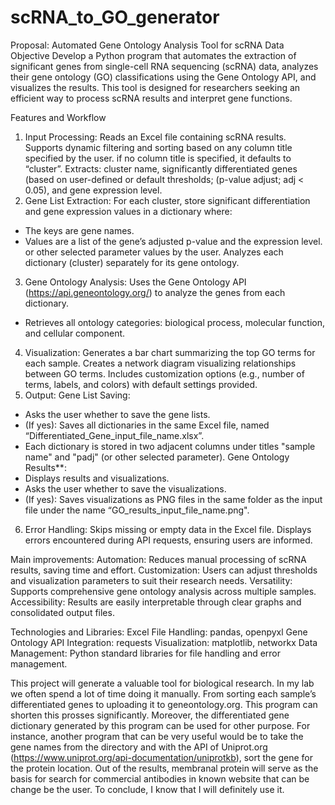 # scRNA_to_GO_generator

Proposal: 
Automated Gene Ontology Analysis Tool for scRNA Data
Objective
Develop a Python program that automates the extraction of significant genes from single-cell RNA sequencing (scRNA) data, analyzes their gene ontology (GO) classifications using the Gene Ontology API, and visualizes the results. This tool is designed for researchers seeking an efficient way to process scRNA results and interpret gene functions.

Features and Workflow
1. Input Processing:
Reads an Excel file containing scRNA results.
Supports dynamic filtering and sorting based on any column title specified by the user. if no column title is specified, it defaults to “cluster”.
Extracts: cluster name, significantly differentiated genes (based on user-defined or default thresholds; (p-value adjust; adj < 0.05), and gene expression level.
2. Gene List Extraction:
For each cluster, store significant differentiation and gene expression values in a dictionary where:
-	The keys are gene names.
-	Values are a list of the gene’s adjusted p-value and the expression level. or other selected parameter values by the user.
Analyzes each dictionary (cluster) separately for its gene ontology.
3. Gene Ontology Analysis:
Uses the Gene Ontology API (https://api.geneontology.org/) to analyze the genes from each dictionary.
-	Retrieves all ontology categories: biological process, molecular function, and cellular component.
4. Visualization:
Generates a bar chart summarizing the top GO terms for each sample.
Creates a network diagram visualizing relationships between GO terms.
Includes customization options (e.g., number of terms, labels, and colors) with default settings provided.
5. Output:
Gene List Saving:
-	Asks the user whether to save the gene lists.
-	(If yes): Saves all dictionaries in the same Excel file, named “Differentiated_Gene_input_file_name.xlsx”.
-	Each dictionary is stored in two adjacent columns under titles "sample name" and "padj" (or other selected parameter).
Gene Ontology Results**:
-	Displays results and visualizations.
-	Asks the user whether to save the visualizations.
-	(If yes): Saves visualizations as PNG files in the same folder as the input file under the name “GO_results_input_file_name.png".
6. Error Handling:
Skips missing or empty data in the Excel file.
Displays errors encountered during API requests, ensuring users are informed.

Main improvements:
Automation: Reduces manual processing of scRNA results, saving time and effort.
Customization: Users can adjust thresholds and visualization parameters to suit their research needs.
Versatility: Supports comprehensive gene ontology analysis across multiple samples.
Accessibility: Results are easily interpretable through clear graphs and consolidated output files.

Technologies and Libraries:
Excel File Handling: pandas, openpyxl
Gene Ontology API Integration: requests
Visualization: matplotlib, networkx
Data Management: Python standard libraries for file handling and error management.

This project will generate a valuable tool for biological research. In my lab we often spend a lot of time doing it manually. From sorting each sample’s differentiated genes to uploading it to geneontology.org. This program can shorten this prosses significantly. Moreover, the differentiated gene dictionary generated by this program can be used for other purpose.  For instance, another program that can be very useful would be to take the gene names from the directory and with the API of Uniprot.org (https://www.uniprot.org/api-documentation/uniprotkb), sort the gene for the protein location. Out of the results, membranal protein will serve as the basis for search for commercial antibodies in known website that can be change be the user.
To conclude, I know that I will definitely use it.
